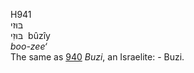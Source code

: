 H941  
בּוּזי  
בּוּזִי ‎ bûzı̂y  
*boo-zee‘*  
The same as [940](h0940) *Buzi*, an Israelite: - Buzi.  
